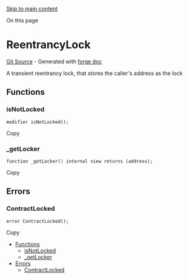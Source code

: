 [Skip to main content](https://docs.uniswap.org/contracts/v4/reference/periphery/base/ReentrancyLock#)

On this page

# ReentrancyLock

[Git Source](https://github.com/uniswap/v4-periphery/blob/3f295d8435e4f776ea2daeb96ce1bc6d63f33fc7/src/base/ReentrancyLock.sol) \- Generated with [forge doc](https://book.getfoundry.sh/reference/forge/forge-doc)

A transient reentrancy lock, that stores the caller's address as the lock

## Functions [​](https://docs.uniswap.org/contracts/v4/reference/periphery/base/ReentrancyLock\#functions "Direct link to heading")

### isNotLocked [​](https://docs.uniswap.org/contracts/v4/reference/periphery/base/ReentrancyLock\#isnotlocked "Direct link to heading")

```codeBlockLines_mRuA
modifier isNotLocked();

```

Copy

### \_getLocker [​](https://docs.uniswap.org/contracts/v4/reference/periphery/base/ReentrancyLock\#_getlocker "Direct link to heading")

```codeBlockLines_mRuA
function _getLocker() internal view returns (address);

```

Copy

## Errors [​](https://docs.uniswap.org/contracts/v4/reference/periphery/base/ReentrancyLock\#errors "Direct link to heading")

### ContractLocked [​](https://docs.uniswap.org/contracts/v4/reference/periphery/base/ReentrancyLock\#contractlocked "Direct link to heading")

```codeBlockLines_mRuA
error ContractLocked();

```

Copy

- [Functions](https://docs.uniswap.org/contracts/v4/reference/periphery/base/ReentrancyLock#functions)
  - [isNotLocked](https://docs.uniswap.org/contracts/v4/reference/periphery/base/ReentrancyLock#isnotlocked)
  - [\_getLocker](https://docs.uniswap.org/contracts/v4/reference/periphery/base/ReentrancyLock#_getlocker)
- [Errors](https://docs.uniswap.org/contracts/v4/reference/periphery/base/ReentrancyLock#errors)
  - [ContractLocked](https://docs.uniswap.org/contracts/v4/reference/periphery/base/ReentrancyLock#contractlocked)